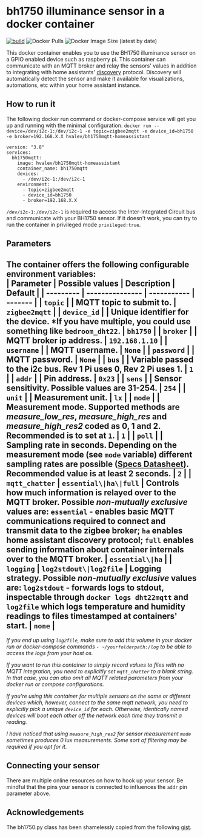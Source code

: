 # bh1750 illuminance sensor in a docker container
[![build](https://github.com/hvalev/bh1750mqtt-homeassistant-docker/actions/workflows/main.yml/badge.svg)](https://github.com/hvalev/bh1750mqtt-homeassistant-docker/actions/workflows/build.yml)
![Docker Pulls](https://img.shields.io/docker/pulls/hvalev/bh1750mqtt-homeassistant)
![Docker Image Size (latest by date)](https://img.shields.io/docker/image-size/hvalev/bh1750mqtt-homeassistant)

This docker container enables you to use the BH1750 illuminance sensor on a GPIO enabled device such as raspberry pi. This container can communicate with an MQTT broker and relay the sensors' values in addition to integrating with home assistants' [discovery](https://www.home-assistant.io/docs/mqtt/discovery/) protocol. Discovery will automatically detect the sensor and make it available for visualizations, automations, etc within your home assistant instance.

## How to run it
The following docker run command or docker-compose service will get you up and running with the minimal configuration.
```docker run --device=/dev/i2c-1:/dev/i2c-1 -e topic=zigbee2mqtt -e device_id=bh1750 -e broker=192.168.X.X hvalev/bh1750mqtt-homeassistant```
```
version: "3.8"
services:
  bh1750mqtt:
    image: hvalev/bh1750mqtt-homeassistant
    container_name: bh1750mqtt
    devices:
      - /dev/i2c-1:/dev/i2c-1
    environment:
      - topic=zigbee2mqtt
      - device_id=bh1750
      - broker=192.168.X.X
```
```/dev/i2c-1:/dev/i2c-1``` is required to access the Inter-Integrated Circuit bus and communicate with your BH1750 sensor. If it doesn't work, you can try to run the container in privileged mode ```privileged:true```.

## Parameters
The container offers the following configurable environment variables:</br>
| Parameter | Possible values | Description | Default |
| --------- | --------------- | ----------- | ------- |
| ```topic``` |  | MQTT topic to submit to. | ```zigbee2mqtt```  |
| ```device_id``` |  | Unique identifier for the device. \*If you have multiple, you could use something like ```bedroom_dht22```. | ```bh1750``` |
| ```broker``` |  | MQTT broker ip address. | ```192.168.1.10``` |
| ```username``` |  | MQTT username. | `None` |
| ```password``` |  | MQTT password. | `None` |
| ```bus``` |  | Variable passed to the i2c bus. Rev 1 Pi uses 0, Rev 2 Pi uses 1. | ```1``` |
| ```addr``` |  | Pin address. | ```0x23``` |
| ```sens``` |  | Sensor sensitivity. Possible values are 31-254. | ```254``` |
| ```unit``` |  | Measurement unit. | ```lx``` |
| ```mode``` |  | Measurement mode. Supported methods are *measure_low_res*, *measure_high_res* and *measure_high_res2* coded as 0, 1 and 2. Recommended is to set at ```1```.  | ```1``` |
| ```poll``` |  | Sampling rate in seconds. Depending on the measurement mode (see ```mode``` variable) different sampling rates are possible ([Specs Datasheet](https://www.mouser.com/datasheet/2/348/bh1750fvi-e-186247.pdf)). Recommended value is at least 2 seconds. | ```2``` |
| ```mqtt_chatter``` | ```essential\|ha\|full``` | Controls how much information is relayed over to the MQTT broker. Possible ***non-mutually exclusive*** values are: ```essential``` - enables basic MQTT communications required to connect and transmit data to the zigbee broker; ```ha``` enables home assistant discovery protocol; ```full``` enables sending information about container internals over to the MQTT broker. | ```essential\|ha``` |
| ```logging``` | ```log2stdout\|log2file``` | Logging strategy. Possible ***non-mutually exclusive*** values are: ```log2stdout``` - forwards logs to stdout, inspectable through ```docker logs dht22mqtt``` and ```log2file``` which logs temperature and humidity readings to files timestamped at containers' start. | ```none``` |
----------------------------------

*If you end up using ```log2file```, make sure to add this volume in your docker run or docker-compose commands ```- ~/yourfolderpath:/log``` to be able to access the logs from your host os.* </br> 

*If you want to run this container to simply record values to files with no MQTT integration, you need to explicitly set ```mqtt_chatter``` to a blank string. In that case, you can also omit all MQTT related parameters from your docker run or compose configurations.* </br>

*If you're using this container for multiple sensors on the same or different devices which, however, connect to the same mqtt network, you need to explicitly pick a unique ```device_id``` for each. Otherwise, identically named devices will boot each other off the network each time they transmit a reading.* </br>

*I have noticed that using ```measure_high_res2``` for sensor measurement ```mode``` sometimes produces 0 lux measurements. Some sort of filtering may be required if you opt for it.*

## Connecting your sensor 
There are multiple online resources on how to hook up your sensor. Be mindful that the pins your sensor is connected to influences the ```addr``` pin parameter above.

## Acknowledgements
The bh1750.py class has been shamelessly copied from the following [gist](https://gist.github.com/oskar456/95c66d564c58361ecf9f).
